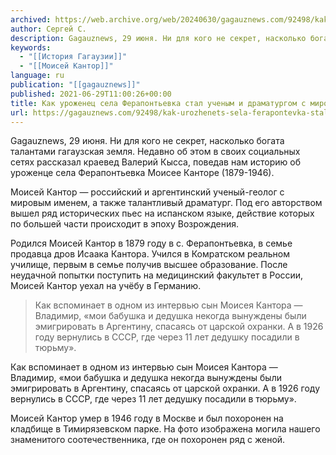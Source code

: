 ```yaml
---
archived: https://web.archive.org/web/20240630/gagauznews.com/92498/kak-urozhenets-sela-ferapontevka-stal-uchenym-i-dramaturgom-s-mirovym-imenem.html
author: Сергей С.
description: Gagauznews, 29 июня. Ни для кого не секрет, насколько богата талантами гагаузская земля. Недавно об этом в своих социальных сетях рассказал краевед Валерий Кысса, поведав нам историю об уроженце села Ферапонтьевка Моисее Канторе (1879-1946). Моисей Кантор — российский и аргентинский ученый-геолог с мировым именем, а также талантливый драматург. Под его авторством вышел ряд исторических пьес на испанском языке, действие которых по большей части происходит в эпоху Возрождения. Родился Моисей Кантор в 1879 году в с. Ферапонтьевка, в семье продавца дров Исаака Кантора. Учился в Комратском реальном училище, первым в семье получив высшее образование. После неудачной попытки поступить на медицинский факультет […]
keywords:
  - "[[История Гагаузии]]"
  - "[[Моисей Кантор]]"
language: ru
publication: "[[gagauznews]]"
published: 2021-06-29T11:00:26+00:00
title: Как уроженец села Ферапонтьевка стал ученым и драматургом с мировым именем
url: https://gagauznews.com/92498/kak-urozhenets-sela-ferapontevka-stal-uchenym-i-dramaturgom-s-mirovym-imenem.html
---
```


Gagauznews, 29 июня. Ни для кого не секрет, насколько богата талантами гагаузская земля. Недавно об этом в своих социальных сетях рассказал краевед Валерий Кысса, поведав нам историю об уроженце села Ферапонтьевка Моисее Канторе (1879-1946).

Моисей Кантор — российский и аргентинский ученый-геолог с мировым именем, а также талантливый драматург. Под его авторством вышел ряд исторических пьес на испанском языке, действие которых по большей части происходит в эпоху Возрождения.

Родился Моисей Кантор в 1879 году в с. Ферапонтьевка, в семье продавца дров Исаака Кантора. Учился в Комратском реальном училище, первым в семье получив высшее образование. После неудачной попытки поступить на медицинский факультет в России, Моисей Кантор уехал на учёбу в Германию.

> Как вспоминает в одном из интервью сын Моисея Кантора — Владимир, «мои бабушка и дедушка некогда вынуждены были эмигрировать в Аргентину, спасаясь от царской охранки. А в 1926 году вернулись в СССР, где через 11 лет дедушку посадили в тюрьму».

Как вспоминает в одном из интервью сын Моисея Кантора — Владимир, «мои бабушка и дедушка некогда вынуждены были эмигрировать в Аргентину, спасаясь от царской охранки. А в 1926 году вернулись в СССР, где через 11 лет дедушку посадили в тюрьму».

Моисей Кантор умер в 1946 году в Москве и был похоронен на кладбище в Тимирязевском парке. На фото изображена могила нашего знаменитого соотечественника, где он похоронен ряд с женой.